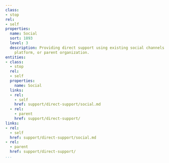 ```yaml
---
class:
- stop
rel:
- self
properties:
  name: Social
  sort: 1893
  level: 3
  description: Providing direct support using existing social channels used by the
    platform, or parent organization.
entities:
- class:
  - stop
  rel:
  - self
  properties:
    name: Social
  links:
  - rel:
    - self
    href: support/direct-support/social.md
  - rel:
    - parent
    href: support/direct-support/
links:
- rel:
  - self
  href: support/direct-support/social.md
- rel:
  - parent
  href: support/direct-support/
...
```

